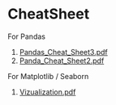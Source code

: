 # CheatSheet

For Pandas
1. [Pandas_Cheat_Sheet3.pdf](https://github.com/Adib2405/CheatSheet/files/9276855/Pandas_Cheat_Sheet3.pdf)
2. [Panda_Cheat_Sheet2.pdf](https://github.com/Adib2405/CheatSheet/files/9276859/Panda_Cheat_Sheet2.pdf)

For Matplotlib / Seaborn
1. [Vizualization.pdf](https://github.com/Adib2405/CheatSheet/files/9276861/Vizualization.pdf)


